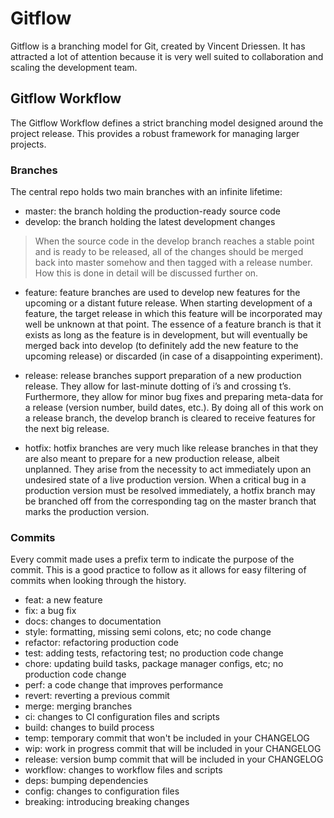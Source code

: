 # Gitflow

Gitflow is a branching model for Git, created by Vincent Driessen. It has attracted a lot of attention because it is very well suited to collaboration and scaling the development team.

## Gitflow Workflow

The Gitflow Workflow defines a strict branching model designed around the project release. This provides a robust framework for managing larger projects.

### Branches

The central repo holds two main branches with an infinite lifetime:

- master: the branch holding the production-ready source code
- develop: the branch holding the latest development changes

> When the source code in the develop branch reaches a stable point and is ready to be released, all of the changes should be merged back into master somehow and then tagged with a release number. How this is done in detail will be discussed further on.

- feature: feature branches are used to develop new features for the upcoming or a distant future release. When starting development of a feature, the target release in which this feature will be incorporated may well be unknown at that point. The essence of a feature branch is that it exists as long as the feature is in development, but will eventually be merged back into develop (to definitely add the new feature to the upcoming release) or discarded (in case of a disappointing experiment).

- release: release branches support preparation of a new production release. They allow for last-minute dotting of i’s and crossing t’s. Furthermore, they allow for minor bug fixes and preparing meta-data for a release (version number, build dates, etc.). By doing all of this work on a release branch, the develop branch is cleared to receive features for the next big release.

- hotfix: hotfix branches are very much like release branches in that they are also meant to prepare for a new production release, albeit unplanned. They arise from the necessity to act immediately upon an undesired state of a live production version. When a critical bug in a production version must be resolved immediately, a hotfix branch may be branched off from the corresponding tag on the master branch that marks the production version.

### Commits

Every commit made uses a prefix term to indicate the purpose of the commit. This is a good practice to follow as it allows for easy filtering of commits when looking through the history.

- feat: a new feature
- fix: a bug fix
- docs: changes to documentation
- style: formatting, missing semi colons, etc; no code change
- refactor: refactoring production code
- test: adding tests, refactoring test; no production code change
- chore: updating build tasks, package manager configs, etc; no production code change
- perf: a code change that improves performance
- revert: reverting a previous commit
- merge: merging branches
- ci: changes to CI configuration files and scripts
- build: changes to build process
- temp: temporary commit that won't be included in your CHANGELOG
- wip: work in progress commit that will be included in your CHANGELOG
- release: version bump commit that will be included in your CHANGELOG
- workflow: changes to workflow files and scripts
- deps: bumping dependencies
- config: changes to configuration files
- breaking: introducing breaking changes